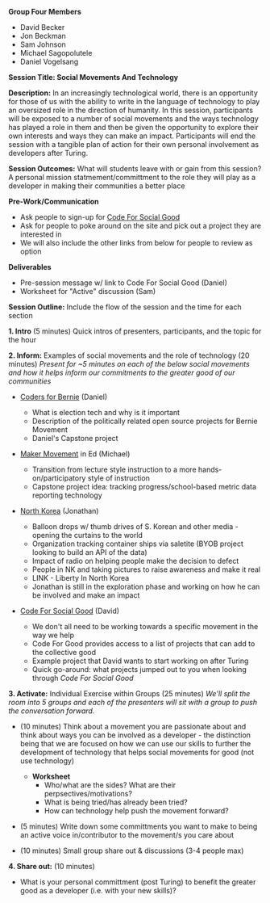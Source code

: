 **Group Four Members**
- David Becker
- Jon Beckman
- Sam Johnson
- Michael Sagopolutele
- Daniel Vogelsang

**Session Title: Social Movements And Technology**

**Description:**
In an increasingly technological world, there is an opportunity for those of us with the ability to write in the language of technology to play an oversized role in the direction of humanity. In this session, participants will be exposed to a number of social movements and the ways technology has played a role in them and then be given the opportunity to explore their own interests and ways they can make an impact. Participants will end the session with a tangible plan of action for their own personal involvement as developers after Turing.

**Session Outcomes:** What will students leave with or gain from this session?
A personal mission statmement/committment to the role they will play as a developer in making their communities a better place

**Pre-Work/Communication**
- Ask people to sign-up for [Code For Social Good](https://app.code4socialgood.org/) 
- Ask for people to poke around on the site and pick out a project they are interested in
- We will also include the other links from below for people to review as option 

**Deliverables**
- Pre-session message w/ link to Code For Social Good (Daniel)
- Worksheet for "Active" discussion (Sam)

**Session Outline:**  Include the flow of the session and the time for each section

**1. Intro** (5 minutes)
Quick intros of presenters, participants, and the topic for the hour

**2. Inform:**
Examples of social movements and the role of technology (20 minutes)
_Present for ~5 minutes on each of the below social movements and how it helps inform our commitments to the greater good of our communities_

- [Coders for Bernie](https://coders.forsanders.com/) (Daniel)
  - What is election tech and why is it important
  - Description of the politically related open source projects for Bernie Movement
  - Daniel's Capstone project
  
- [Maker Movement](https://askatechteacher.com/2015/06/04/the-maker-movement-in-education/) in Ed (Michael)
  - Transition from lecture style instruction to a more hands-on/participatory style of instruction
  - Capstone project idea: tracking progress/school-based metric data reporting technology
  
- [North Korea](https://www.libertyinnorthkorea.org/) (Jonathan)
  - Balloon drops w/ thumb drives of S. Korean and other media - opening the curtains to the world
  - Organization tracking container ships via saletite (BYOB project looking to build an API of the data)
  - Impact of radio on helping people make the decision to defect
  - People in NK and taking pictures to raise awareness and make it real
  - LINK - Liberty In North Korea
  - Jonathan is still in the exploration phase and working on how he can be involved and make an impact
  
- [Code For Social Good](https://app.code4socialgood.org/) (David)
  - We don't all need to be working towards a specific movement in the way we help
  - Code For Good provides access to a list of projects that can add to the collective good
  - Example project that David wants to start working on after Turing
  - Quick go-around: what projects jumped out to you when looking through _Code For Social Good_

**3. Activate:** 
Individual Exercise within Groups (25 minutes)
_We'll split the room into 5 groups and each of the presenters will sit with a group to push the conversation forward._

- (10 minutes) Think about a movement you are passionate about and think about ways you can be involved as a developer - the distinction being that we are focused on how we can use our skills to further the development of technology that helps social movements for good (not use technology)
  - ****Worksheet****
    - Who/what are the sides? What are their perpsectives/motivations?
    - What is being tried/has already been tried? 
    - How can technology help push the movement forward?

- (5 minutes) Write down some committments you want to make to being an active voice in/contributor to the movement/s you care about

- (10 minutes) Small group share out & discussions (3-4 people max)


**4. Share out:** (10 minutes)
- What is your personal committment (post Turing) to benefit the greater good as a developer (i.e. with your new skills)? 
